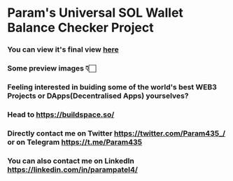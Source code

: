 # Param's Universal SOL Wallet Balance Checker Project

### You can view it's final view [here](https://sol-balance-checker.vercel.app/)

### Some preview images 👇🏻


### Feeling interested in buiding some of the world's best WEB3 Projects or DApps(Decentralised Apps) yourselves?
### Head to https://buildspace.so/

### Directly contact me on Twitter https://twitter.com/Param435_/ or on Telegram https://t.me/Param435

### You can also contact me on LinkedIn https://linkedin.com/in/parampatel4/
